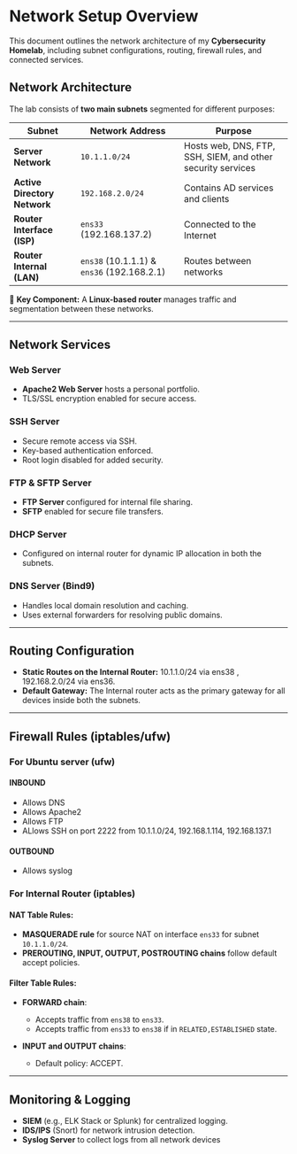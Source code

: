 # Network Setup Overview
This document outlines the network architecture of my **Cybersecurity Homelab**, including subnet configurations, routing, firewall rules, and connected services.

## Network Architecture
The lab consists of **two main subnets** segmented for different purposes:

| Subnet | Network Address  | Purpose |
|--------|----------------|---------|
| **Server Network** | `10.1.1.0/24` | Hosts web, DNS, FTP, SSH, SIEM, and other security services |
| **Active Directory Network** | `192.168.2.0/24` | Contains AD services and clients |
| **Router Interface (ISP)** | `ens33` (192.168.137.2) | Connected to the Internet |
| **Router Internal (LAN)** | `ens38` (10.1.1.1) & `ens36` (192.168.2.1) | Routes between networks |

📌 **Key Component:** A **Linux-based router** manages traffic and segmentation between these networks.

---

## Network Services
### Web Server
- **Apache2 Web Server** hosts a personal portfolio.
- TLS/SSL encryption enabled for secure access.

### SSH Server
- Secure remote access via SSH.
- Key-based authentication enforced.
- Root login disabled for added security.

### FTP & SFTP Server
- **FTP Server** configured for internal file sharing.
- **SFTP** enabled for secure file transfers.

### DHCP Server
- Configured on internal router for dynamic IP allocation in both the subnets.
  
### DNS Server (Bind9)
- Handles local domain resolution and caching.
- Uses external forwarders for resolving public domains.

---

## Routing Configuration
- **Static Routes on the Internal Router:** 10.1.1.0/24 via ens38 , 192.168.2.0/24 via ens36.
- **Default Gateway:** The Internal router acts as the primary gateway for all devices inside both the subnets.

---

## Firewall Rules (iptables/ufw)
### For Ubuntu server (ufw)
#### INBOUND
- Allows DNS
- Allows Apache2
- Allows FTP
- ALlows SSH on port 2222 from 10.1.1.0/24, 192.168.1.114, 192.168.137.1
#### OUTBOUND
- Allows syslog
### For Internal Router (iptables)
#### NAT Table Rules:
- **MASQUERADE rule** for source NAT on interface `ens33` for subnet `10.1.1.0/24`.
- **PREROUTING, INPUT, OUTPUT, POSTROUTING chains** follow default accept policies.

#### Filter Table Rules:
- **FORWARD chain**:
  - Accepts traffic from `ens38` to `ens33`.
  - Accepts traffic from `ens33` to `ens38` if in `RELATED,ESTABLISHED` state.

- **INPUT and OUTPUT chains**:
  - Default policy: ACCEPT.
 
---
  


## Monitoring & Logging
- **SIEM** (e.g., ELK Stack or Splunk) for centralized logging.
- **IDS/IPS** (Snort) for network intrusion detection.
- **Syslog Server** to collect logs from all network devices
